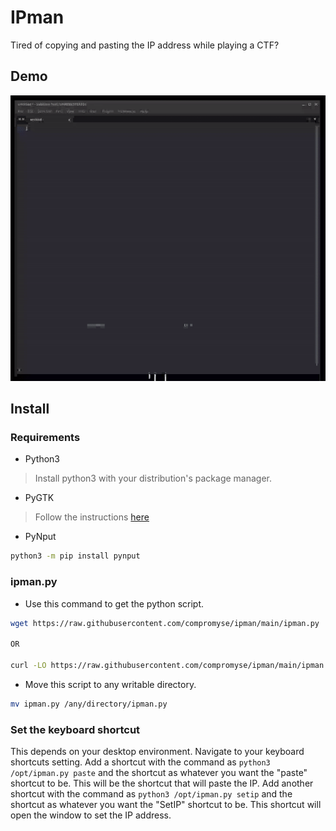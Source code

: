 # IPman
Tired of copying and pasting the IP address while playing a CTF?

## Demo
<img src="ipman.gif" alt="demo">

## Install

### Requirements
* Python3
> Install python3 with your distribution's package manager.

* PyGTK
> Follow the instructions [here](https://pygobject.readthedocs.io/en/latest/getting_started.html)

* PyNput
```bash
python3 -m pip install pynput
```

### ipman.py
* Use this command to get the python script.
```bash
wget https://raw.githubusercontent.com/compromyse/ipman/main/ipman.py

OR

curl -LO https://raw.githubusercontent.com/compromyse/ipman/main/ipman.py
```

* Move this script to any writable directory.
```bash
mv ipman.py /any/directory/ipman.py
```

### Set the keyboard shortcut
This depends on your desktop environment. Navigate to your keyboard shortcuts setting. Add a shortcut with the command as `python3 /opt/ipman.py paste` and the shortcut as whatever you want the "paste" shortcut to be. This will be the shortcut that will paste the IP. Add another shortcut with the command as `python3 /opt/ipman.py setip` and the shortcut as whatever you want the "SetIP" shortcut to be. This shortcut will open the window to set the IP address.

